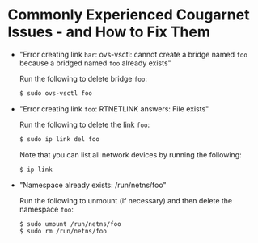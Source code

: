 # Commonly Experienced Cougarnet Issues - and How to Fix Them

 - "Error creating link `bar`: ovs-vsctl: cannot create a bridge named `foo`
   because a bridged named `foo` already exists"

   Run the following to delete bridge `foo`:
   ```bash
   $ sudo ovs-vsctl foo
   ```
 - "Error creating link `foo`: RTNETLINK answers: File exists"

   Run the following to delete the link `foo`:
   ```bash
   $ sudo ip link del foo
   ```
   Note that you can list all network devices by running the following:
   ```bash
   $ ip link
   ```
 - "Namespace already exists: /run/netns/foo"

   Run the following to unmount (if necessary) and then delete the namespace
   `foo`:
   ```
   $ sudo umount /run/netns/foo
   $ sudo rm /run/netns/foo
   ```
